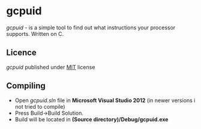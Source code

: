 # gcpuid
*gcpuid* - is a simple tool to find out what instructions your processor supports. Written on C.

## Licence
*gcpuid* published under [MIT](https://github.com/emil0911/gcpuid/blob/master/LICENSE) license

## Compiling
- Open *gcpuid.sln* file in **Microsoft Visual Studio 2012** (in newer versions i not tried to compile)
- Press Build->Build Solution.
- Build will be located in **(Source directory)/Debug/gcpuid.exe**
